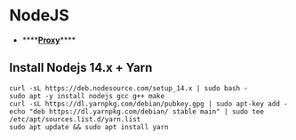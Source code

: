 # NodeJS

* \*\*\*\*[**Proxy**](../../linux/proxy.md#proxy-for-npm)\*\*\*\*

## Install Nodejs 14.x + Yarn

```text
curl -sL https://deb.nodesource.com/setup_14.x | sudo bash -
sudo apt -y install nodejs gcc g++ make
curl -sL https://dl.yarnpkg.com/debian/pubkey.gpg | sudo apt-key add -
echo "deb https://dl.yarnpkg.com/debian/ stable main" | sudo tee /etc/apt/sources.list.d/yarn.list
sudo apt update && sudo apt install yarn
```



